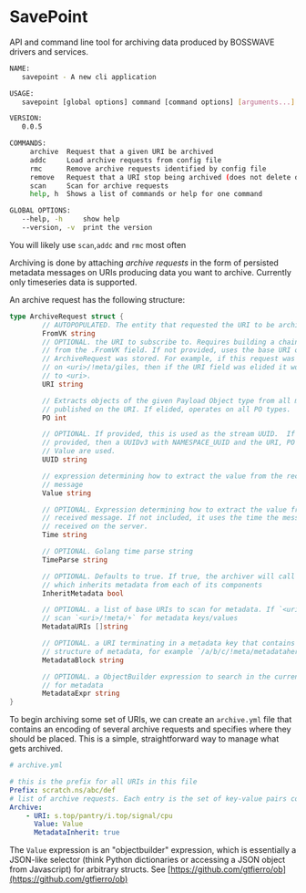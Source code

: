 # SavePoint

API and command line tool for archiving data produced by BOSSWAVE drivers and services.

```bash
NAME:
   savepoint - A new cli application

USAGE:
   savepoint [global options] command [command options] [arguments...]

VERSION:
   0.0.5

COMMANDS:
     archive  Request that a given URI be archived
     addc     Load archive requests from config file
     rmc      Remove archive requests identified by config file
     remove   Request that a URI stop being archived (does not delete data)
     scan     Scan for archive requests
     help, h  Shows a list of commands or help for one command

GLOBAL OPTIONS:
   --help, -h     show help
   --version, -v  print the version
```

You will likely use `scan`,`addc` and `rmc` most often

Archiving is done by attaching _archive requests_ in the form of persisted metadata messages on URIs producing data you want to archive.
Currently only timeseries data is supported.


An archive request has the following structure:

```go
type ArchiveRequest struct {
		// AUTOPOPULATED. The entity that requested the URI to be archived.
		FromVK string
     	// OPTIONAL. the URI to subscribe to. Requires building a chain on the URI
     	// from the .FromVK field. If not provided, uses the base URI of where this
     	// ArchiveRequest was stored. For example, if this request was published
     	// on <uri>/!meta/giles, then if the URI field was elided it would default
     	// to <uri>.
     	URI string

     	// Extracts objects of the given Payload Object type from all messages
     	// published on the URI. If elided, operates on all PO types.
     	PO int

     	// OPTIONAL. If provided, this is used as the stream UUID.  If not
     	// provided, then a UUIDv3 with NAMESPACE_UUID and the URI, PO type and
     	// Value are used.
     	UUID string

     	// expression determining how to extract the value from the received
     	// message
     	Value string

     	// OPTIONAL. Expression determining how to extract the value from the
     	// received message. If not included, it uses the time the message was
     	// received on the server.
     	Time string

     	// OPTIONAL. Golang time parse string
     	TimeParse string

     	// OPTIONAL. Defaults to true. If true, the archiver will call bw2bind's "GetMetadata" on the archived URI,
     	// which inherits metadata from each of its components
     	InheritMetadata bool

     	// OPTIONAL. a list of base URIs to scan for metadata. If `<uri>` is provided, we
     	// scan `<uri>/!meta/+` for metadata keys/values
     	MetadataURIs []string

     	// OPTIONAL. a URI terminating in a metadata key that contains some kv
     	// structure of metadata, for example `/a/b/c/!meta/metadatahere`
     	MetadataBlock string

     	// OPTIONAL. a ObjectBuilder expression to search in the current message
     	// for metadata
     	MetadataExpr string
}
```

To begin archiving some set of URIs, we can create an `archive.yml` file that contains an encoding of several archive requests and
specifies where they should be placed. This is a simple, straightforward way to manage what gets archived.


```yaml
# archive.yml

# this is the prefix for all URIs in this file
Prefix: scratch.ns/abc/def
# list of archive requests. Each entry is the set of key-value pairs comprising an archive request
Archive:
	- URI: s.top/pantry/i.top/signal/cpu
	  Value: Value
 	  MetadataInherit: true
```

The `Value` expression is an "objectbuilder" expression, which is essentially a JSON-like selector (think Python dictionaries or accessing a JSON
object from Javascript) for arbitrary structs. See [https://github.com/gtfierro/ob](https://github.com/gtfierro/ob)
